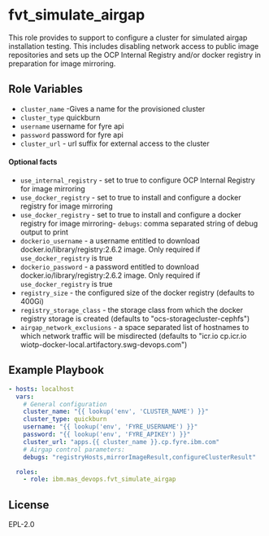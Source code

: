 fvt_simulate_airgap
===================

This role provides to support to configure a cluster for simulated airgap installation testing. This includes disabling network access to public image repositories and sets up the OCP Internal Registry and/or docker registry in preparation for image mirroring.

Role Variables
--------------

- `cluster_name` -Gives a name for the provisioned cluster
- `cluster_type` quickburn
- `username` username for fyre api
- `password` password for fyre api
- `cluster_url` - url suffix for external access to the cluster
#### Optional facts
- `use_internal_registry` - set to true to configure OCP Internal Registry for image mirroring
- `use_docker_registry` - set to true to install and configure a docker registry for image mirroring
- `use_docker_registry` - set to true to install and configure a docker registry for image mirroring- `debugs`: comma separated string of debug output to print
- `dockerio_username` - a username entitled to download docker.io/library/registry:2.6.2 image. Only required if `use_docker_registry` is true
- `dockerio_password` - a password entitled to download docker.io/library/registry:2.6.2 image. Only required if `use_docker_registry` is true
- `registry_size` - the configured size of the docker registry (defaults to 400Gi)
- `registry_storage_class` - the storage class from which the docker registry storage is created (defaults to "ocs-storagecluster-cephfs")
- `airgap_network_exclusions` - a space separated list of hostnames to which network traffic will be misdirected (defaults to "icr.io cp.icr.io wiotp-docker-local.artifactory.swg-devops.com")

Example Playbook
----------------

```yaml
- hosts: localhost
  vars:
    # General configuration
    cluster_name: "{{ lookup('env', 'CLUSTER_NAME') }}"
    cluster_type: quickburn
    username: "{{ lookup('env', 'FYRE_USERNAME') }}"
    password: "{{ lookup('env', 'FYRE_APIKEY') }}"
    cluster_url: "apps.{{ cluster_name }}.cp.fyre.ibm.com"
    # Airgap control parameters:
    debugs: "registryHosts,mirrorImageResult,configureClusterResult"

  roles:
    - role: ibm.mas_devops.fvt_simulate_airgap
```

License
-------

EPL-2.0
